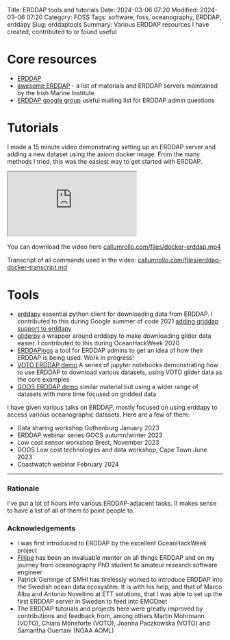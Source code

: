Title: ERDDAP tools and tutorials
Date: 2024-03-06 07:20
Modified: 2024-03-06 07:20
Category: FOSS
Tags: software, foss, oceanography, ERDDAP, erddapy
Slug: erddaptools
Summary: Various ERDDAP resources I have created, contributed to or found useful

# Core resources

- [ERDDAP](https://erddap.github.io/)
- [awesome ERDDAP](https://github.com/IrishMarineInstitute/awesome-erddap) - a list of materials and ERDDAP servers maintained by the Irish Marine Institute 
- [ERDDAP google group](https://groups.google.com/g/erddap) useful mailing list for ERDDAP admin questions
# Tutorials

I made a 15 minute video demonstrating setting up an ERDDAP server and adding a new dataset using the axiom docker image. From the many methods I tried, this was the easiest way to get started with ERDDAP.


<iframe src="https://callumrollo.com/files/docker-erddap.mp4" title="Video demo of setting up an ERDDAP server"></iframe>

You can download the video here [callumrollo.com/files/docker-erddap.mp4](https://callumrollo.com/files/docker-erddap.mp4)

Transcript of all commands used in the video:  [callumrollo.com/files/erddap-docker-transcript.md](https://callumrollo.com/files/erddap-docker-transcript.md)


# Tools

- [erddapy](https://github.com/ioos/erddapy) essential python client for downloading data from ERDDAP. I contributed to this during Google summer of code 2021 [adding griddap support to erddapy](griddap)
- [gliderpy](https://github.com/ioos/gliderpy) a wrapper around erddapy to make downloading glider data easier. I contributed to this during OceanHackWeek 2020
- [ERDDAPlogs](https://github.com/callumrollo/erddaplogs) a tool for ERDDAP admins to get an idea of how their ERDDAP is being used. Work in progress!
- [VOTO ERDDAP demo](https://github.com/voto-ocean-knowledge/erddap_demo) A series of jupyter notebooks demonstrating how to use ERDDAP to download various datasets, using VOTO glider data as the core examples
- [GOOS ERDDAP demo](https://github.com/voto-ocean-knowledge/goos-erddap-demo) similar material but using a wider range of datasets with more time focused on gridded data

I have given various talks on ERDDAP,  mostly focused on using erddapy to access various oceanographic datasets. Here are a few of them:

- Data sharing workshop Gothenburg January 2023
- ERDDAP webinar series GOOS autumn/winter 2023
- Low cost sensor workshop Brest, November 2023
- GOOS Low cost technologies and data workshop, Cape Town June 2023
- Coastwatch webinar February 2024

---------------------------------------------------

### Rationale

I've put a lot of hours into various ERDDAP-adjacent tasks. It makes sense to have a list of all of them to point people to.

### Acknowledgements

- I was first introduced to ERDDAP by the excellent OceanHackWeek project
- [Filiipe](https://github.com/ocefpaf) has been an invaluable mentor on all things ERDDAP and on my journey from oceanography PhD student to amateur research software engineer
- Patrick Gorringe of SMHI has tirelessly worked to introduce ERDDAP into the Swedish ocean data ecosystem. It is with his help, and that of Marco Alba and Antonio Novellino at ETT solutions, that I was able to set up the first ERDDAP server in Sweden to feed into EMODnet
- The ERDDAP tutorials and projects here were greatly improved by contributions and feedback from, among others Martin Mohrmann (VOTO), Chiara Moneforte (VOTO), Joanna Paczkowska (VOTO) and Samantha Ouertani (NOAA AOML)

